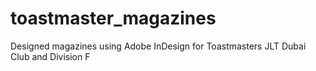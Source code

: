 # toastmaster_magazines
Designed magazines using Adobe InDesign for Toastmasters JLT Dubai Club and Division F
